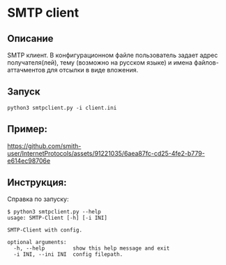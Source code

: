 # SMTP client

## Описание
SMTP клиент. В конфигурационном файле пользователь задает адрес получателя(лей), 
тему (возможно на русском языке) и имена файлов-аттачментов для отсылки в виде вложения.

## Запуск
```
python3 smtpclient.py -i client.ini
```

## Пример:

https://github.com/smith-user/InternetProtocols/assets/91221035/6aea87fc-cd25-4fe2-b779-e614ec98706e




## Инструкция:
Справка по запуску:
```
$ python3 smtpclient.py --help
usage: SMTP-Client [-h] [-i INI]

SMTP-Client with config.

optional arguments:
  -h, --help         show this help message and exit
  -i INI, --ini INI  config filepath.
```
